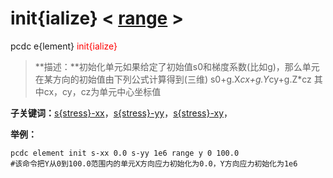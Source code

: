 # init{ialize}  < [range](range/) >
pcdc e{lement} <span style='color: red;'>init{ialize}</span>
> **描述：**初始化单元如果给定了初始值s0和梯度系数(比如g)，那么单元在某方向的初始值由下列公式计算得到(三维)
s0+g.X*cx+g.Y*cy+g.Z*cz
其中cx，cy，cz为单元中心坐标值

**子关键词：**[s{stress}-xx](e{lement}/init{ialize}/s{stress}-xx/)，[s{stress}-yy](e{lement}/init{ialize}/s{stress}-yy/)，[s{stress}-xy](e{lement}/init{ialize}/s{stress}-xy/)，


**举例：**
```
pcdc element init s-xx 0.0 s-yy 1e6 range y 0 100.0
#该命令把Y从0到100.0范围内的单元X方向应力初始化为0.0，Y方向应力初始化为1e6

```
